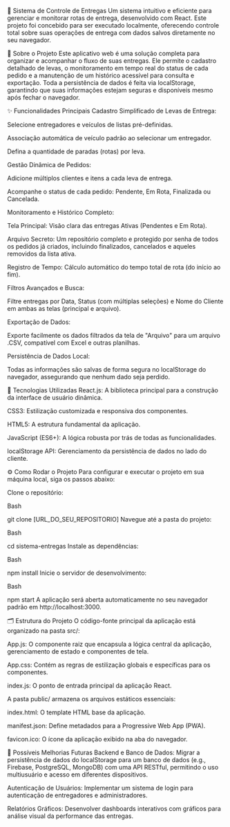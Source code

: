 🚚 Sistema de Controle de Entregas
Um sistema intuitivo e eficiente para gerenciar e monitorar rotas de entrega, desenvolvido com React. Este projeto foi concebido para ser executado localmente, oferecendo controle total sobre suas operações de entrega com dados salvos diretamente no seu navegador.

📖 Sobre o Projeto
Este aplicativo web é uma solução completa para organizar e acompanhar o fluxo de suas entregas. Ele permite o cadastro detalhado de levas, o monitoramento em tempo real do status de cada pedido e a manutenção de um histórico acessível para consulta e exportação. Toda a persistência de dados é feita via localStorage, garantindo que suas informações estejam seguras e disponíveis mesmo após fechar o navegador.

✨ Funcionalidades Principais
Cadastro Simplificado de Levas de Entrega:

Selecione entregadores e veículos de listas pré-definidas.

Associação automática de veículo padrão ao selecionar um entregador.

Defina a quantidade de paradas (rotas) por leva.

Gestão Dinâmica de Pedidos:

Adicione múltiplos clientes e itens a cada leva de entrega.

Acompanhe o status de cada pedido: Pendente, Em Rota, Finalizada ou Cancelada.

Monitoramento e Histórico Completo:

Tela Principal: Visão clara das entregas Ativas (Pendentes e Em Rota).

Arquivo Secreto: Um repositório completo e protegido por senha de todos os pedidos já criados, incluindo finalizados, cancelados e aqueles removidos da lista ativa.

Registro de Tempo: Cálculo automático do tempo total de rota (do início ao fim).

Filtros Avançados e Busca:

Filtre entregas por Data, Status (com múltiplas seleções) e Nome do Cliente em ambas as telas (principal e arquivo).

Exportação de Dados:

Exporte facilmente os dados filtrados da tela de "Arquivo" para um arquivo .CSV, compatível com Excel e outras planilhas.

Persistência de Dados Local:

Todas as informações são salvas de forma segura no localStorage do navegador, assegurando que nenhum dado seja perdido.

🚀 Tecnologias Utilizadas
React.js: A biblioteca principal para a construção da interface de usuário dinâmica.

CSS3: Estilização customizada e responsiva dos componentes.

HTML5: A estrutura fundamental da aplicação.

JavaScript (ES6+): A lógica robusta por trás de todas as funcionalidades.

localStorage API: Gerenciamento da persistência de dados no lado do cliente.

⚙️ Como Rodar o Projeto
Para configurar e executar o projeto em sua máquina local, siga os passos abaixo:

Clone o repositório:

Bash

git clone [URL_DO_SEU_REPOSITORIO]
Navegue até a pasta do projeto:

Bash

cd sistema-entregas
Instale as dependências:

Bash

npm install
Inicie o servidor de desenvolvimento:

Bash

npm start
A aplicação será aberta automaticamente no seu navegador padrão em http://localhost:3000.

🗂️ Estrutura do Projeto
O código-fonte principal da aplicação está organizado na pasta src/:

App.js: O componente raiz que encapsula a lógica central da aplicação, gerenciamento de estado e componentes de tela.

App.css: Contém as regras de estilização globais e específicas para os componentes.

index.js: O ponto de entrada principal da aplicação React.

A pasta public/ armazena os arquivos estáticos essenciais:

index.html: O template HTML base da aplicação.

manifest.json: Define metadados para a Progressive Web App (PWA).

favicon.ico: O ícone da aplicação exibido na aba do navegador.

🔮 Possíveis Melhorias Futuras
Backend e Banco de Dados: Migrar a persistência de dados do localStorage para um banco de dados (e.g., Firebase, PostgreSQL, MongoDB) com uma API RESTful, permitindo o uso multiusuário e acesso em diferentes dispositivos.

Autenticação de Usuários: Implementar um sistema de login para autenticação de entregadores e administradores.

Relatórios Gráficos: Desenvolver dashboards interativos com gráficos para análise visual da performance das entregas.